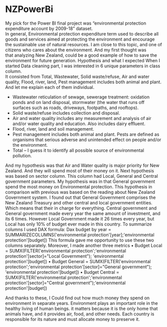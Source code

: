 # NZPowerBi
My pick for the Power BI final project was “environmental protection expenditure account by 2009-18” dataset. <br/>
  In general, Environmental  protection expenditure term used to describe all goods and services aimed at protecting the environment and encourage  <br/>
the sustainable use of natural resources. I am close to this topic, and one of citizens who cares about the environment. And my first thought was <br/>
that analyzing New Zealand, could be a good example of how to save the environment for future generation.
Hypothesis and what I expected 
When I started Data cleaning part, I was interested in 6 unique parameters in class column.  
It consisted from Total, Wastewater, Solid waste/refuse, Air and water quality, Flood, river, land, Pest management includes both animal and plant.
And let me explain each of them individual.
-	Wastewater reticulation of sewage, sewerage treatment: oxidation ponds and on land disposal, stormwater (the water that runs off surfaces such as roads, driveways, 
footpaths, and rooftops).
-	Solid waste/refuse includes collection and disposal.
-	Air and water quality includes any measurement and analysis of air and/or water quality and education. Also includes dairy effluent.
-	Flood, river, land and soil management.
-	Pest management includes both animal and plant. Pests are defined as organisms that serious adverse and unintended effect on people and/or the environment.
-	Total – I guess it to identify all possible source of environmental pollution.

And my hypothesis was that Air and Water quality is major priority for New Zealand. And they will spend most of their money on it. 
Next hypothesis was based on sector column. 
This column had Local, General and Central government parameters. My hypothesis was in that General government spend the most money on Environmental protection. 
This hypothesis in comparison with previous was based on the reading about New Zealand Government system. I found out that General Government comprises the New Zealand Treasury 
and other central and local government entities. Which means that their in charge for everything. 
Central government and General government made every year the same amount of investment, and its 6 times. However Local Government made it 26 times every year, 
but Local has only 10% of budget ever made in this country. 
To summarize columns I used DAX formula: 
Dax budget by year = SUMMARIZECOLUMNS('environmental protection'[year];'environmental protection'[budget])
This formula gave me opportunity to use these two columns separately. 
Moreover, I made another three metrics 
•	Budget Local = SUMX(FILTER('environmental protection';'environmental protection'[sector]="Local Government"); 'environmental protection'[budget])
•	Budget General = SUMX(FILTER('environmental protection';'environmental protection'[sector]="General government"); 'environmental protection'[budget])
•	Budget Central = SUMX(FILTER('environmental protection';'environmental protection'[sector]="Central government");'environmental protection'[budget])

And thanks to these, I Could find out how much money they spend on environment in separate years. 
Environment plays an important role in the healthy living of human beings. it matters because it is the only home that animals have, and it provides air, food, 
and other needs. Each country is responsible for its nature and must allocate money to preserve it.

